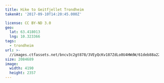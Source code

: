 ```yaml
---
title: Hike to Geitfjellet Trondheim
takenAt: '2017-09-10T14:20:45.000Z'

license: CC BY-ND 3.0
geo:
  lat: 63.418013
  lng: 10.323366
tags:
  - trondheim
url: >-
  //images.ctfassets.net/bncv3c2gt878/3VEyQcKv187ZdLo0U4HWdW/61deb88a22e9cb97a6d479471a380447/hike-to-geitfjellet-trondheim_36309228004_o
size: 2084689
image:
  width: 4190
  height: 2357
---
```

